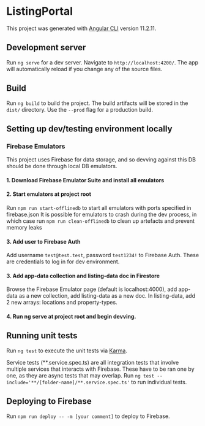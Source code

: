# ListingPortal

This project was generated with [Angular CLI](https://github.com/angular/angular-cli) version 11.2.11.

## Development server

Run `ng serve` for a dev server. Navigate to `http://localhost:4200/`. The app will automatically reload if you change any of the source files.

## Build

Run `ng build` to build the project. The build artifacts will be stored in the `dist/` directory. Use the `--prod` flag for a production build.

## Setting up dev/testing environment locally

### Firebase Emulators
This project uses Firebase for data storage, and so devving against this DB should be done through local DB emulators.

#### 1. Download Firebase Emulator Suite and install all emulators
#### 2. Start emulators at project root
Run `npm run start-offlinedb` to start all emulators with ports specified in firebase.json
It is possible for emulators to crash during the dev process, in which case run `npm run clean-offlinedb` to clean up 
artefacts and prevent memory leaks

#### 3. Add user to Firebase Auth
Add username `test@test.test`, password `test1234!` to Firebase Auth. These are credentials to log in for dev environment.

#### 3. Add app-data collection and listing-data doc in Firestore
Browse the Firebase Emulator page (default is localhost:4000), add app-data as a new collection, add listing-data as a new doc. In listing-data, add 2 new arrays: locations and property-types.

#### 4. Run ng serve at project root and begin devving.

## Running unit tests

Run `ng test` to execute the unit tests via [Karma](https://karma-runner.github.io).

Service tests (**.service.spec.ts) are all integration tests that involve multiple services that interacts with Firebase. These have to be ran one by one, as they are async tests that may overlap. Run `ng test --include='**/[folder-name]/**.service.spec.ts'` to run individual tests.

## Deploying to Firebase
Run `npm run deploy -- -m [your comment]` to deploy to Firebase.